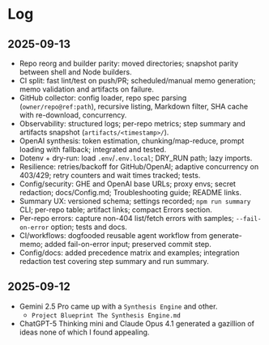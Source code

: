 # Log

## 2025-09-13

- Repo reorg and builder parity: moved directories; snapshot parity between shell and Node builders.
- CI split: fast lint/test on push/PR; scheduled/manual memo generation; memo validation and artifacts on failure.
- GitHub collector: config loader, repo spec parsing (`owner/repo@ref:path`), recursive listing, Markdown filter, SHA cache with re-download, concurrency.
- Observability: structured logs; per-repo metrics; step summary and artifacts snapshot (`artifacts/<timestamp>/`).
- OpenAI synthesis: token estimation, chunking/map-reduce, prompt loading with fallback; integrated and tested.
- Dotenv + dry-run: load `.env`/`.env.local`; DRY_RUN path; lazy imports.
- Resilience: retries/backoff for GitHub/OpenAI; adaptive concurrency on 403/429; retry counters and wait times tracked; tests.
- Config/security: GHE and OpenAI base URLs; proxy envs; secret redaction; docs/Config.md; Troubleshooting guide; README links.
- Summary UX: versioned schema; settings recorded; `npm run summary` CLI; per-repo table; artifact links; compact Errors section.
- Per-repo errors: capture non-404 list/fetch errors with samples; `--fail-on-error` option; tests and docs.
 - CI/workflows: dogfooded reusable agent workflow from generate-memo; added fail-on-error input; preserved commit step.
 - Config/docs: added precedence matrix and examples; integration redaction test covering step summary and run summary.

## 2025-09-12

- Gemini 2.5 Pro came up with a `Synthesis Engine` and other.
	- `Project Blueprint The Synthesis Engine.md`
- ChatGPT-5 Thinking mini and Claude Opus 4.1 generated a gazillion of ideas none of which I found appealing.
